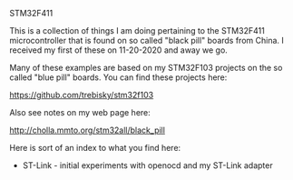 STM32F411

This is a collection of things I am doing pertaining to the STM32F411
microcontroller that is found on so called "black pill" boards from
China.  I received my first of these on 11-20-2020 and away we go.

Many of these examples are based on my STM32F103 projects on the
so called "blue pill" boards.  You can find these projects here:

https://github.com/trebisky/stm32f103

Also see notes on my web page here:

http://cholla.mmto.org/stm32all/black_pill

Here is sort of an index to what you find here:

* ST-Link - initial experiments with openocd and my ST-Link adapter
